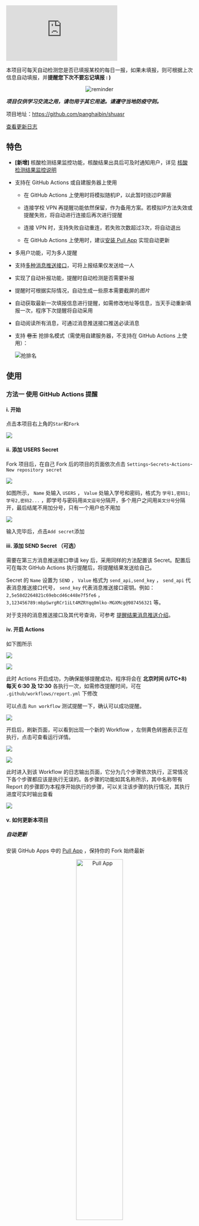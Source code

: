 ![shuasr](https://tools.caduo.ml/shuasr-cover.php?v=20220325.3)

本项目可每天自动检测您是否已填报某校的每日一报，如果未填报，则可根据上次信息自动填报，并**提醒您下次不要忘记填报 : )**

<p align="center">
<img alt="reminder" src="./img/reminder.jpg"/>
</p>

***项目仅供学习交流之用，请勿用于其它用途。请遵守当地防疫守则。***

项目地址：<https://github.com/panghaibin/shuasr>

[查看更新日志](./CHANGELOG.md)

## 特色
- **[新增]** 核酸检测结果监控功能，核酸结果出具后可及时通知用户，详见 [核酸检测结果监控说明](PCR_Checker.md)

- 支持在 GitHub Actions 或自建服务器上使用

  - 在 GitHub Actions 上使用时将模拟随机IP，以此暂时绕过IP屏蔽

  - 连接学校 VPN 再提醒功能依然保留，作为备用方案。若模拟IP方法失效或提醒失败，将自动进行连接后再次进行提醒
  
  - 连接 VPN 时，支持失败自动重连，若失败次数超过3次，将自动退出
  
  - 在 GitHub Actions 上使用时，建议[安装 Pull App](#自动更新) 实现自动更新

- 多用户功能，可为多人提醒

- 支持[多种消息推送接口](#提醒结果消息推送介绍)，可将上报结果仅发送给一人

- 实现了自动补报功能，提醒时自动检测是否需要补报

- 提醒时可根据实际情况，自动生成一些原本需要截屏的*图片*

- 自动获取最新一次填报信息进行提醒，如需修改地址等信息，当天手动重新填报一次，程序下次提醒将自动采用

- 自动阅读所有消息，可通过消息推送接口推送必读消息

- 支持 ~~卷王~~ 抢排名模式（需使用自建服务器，不支持在 GitHub Actions 上使用）：

    ![抢排名](./img/rank.jpg)

## 使用

### 方法一  使用 GitHub Actions 提醒
#### i. 开始
点击本项目右上角的`Star`和`Fork`

![](./img/gh-1.jpg)

#### ii. 添加 USERS Secret
Fork 项目后，在自己 Fork 后的项目的页面依次点击 `Settings`-`Secrets`-`Actions`-`New repository secret`

![](./img/gh-2.jpg)

如图所示， `Name` 处输入 `USERS` ， `Value` 处输入学号和密码，格式为 `学号1,密码1;学号2,密码2...` ，即学号与密码用`英文逗号`分隔开，多个用户之间用`英文分号`分隔开，最后结尾不用加分号，只有一个用户也不用加

![](./img/gh-3.jpg)

输入完毕后，点击`Add secret`添加

#### iii. 添加 SEND Secret （可选）

需要在第三方消息推送接口申请 key 后，采用同样的方法配置该 Secret。配置后可在每次 GitHub Actions 执行提醒后，将提醒结果发送给自己。

Secret 的 `Name` 设置为 `SEND` ， `Value` 格式为 `send_api,send_key` ， `send_api` 代表消息推送接口代号， `send_key` 代表消息推送接口密钥。例如： `2,5e58d2264821c69ebcd46c448e7f5fe6` ， `3,123456789:mbpSwrgRCr1iLt4MZRYqq0mlko-MGXMcg@987456321` 等。

对于支持的消息推送接口及其代号查询，可参考 [提醒结果消息推送介绍](#提醒结果消息推送介绍)。

#### iv. 开启 Actions
如下图所示

![](./img/gh-4.jpg)

![](./img/gh-5.jpg)

此时 Actions 开启成功，为确保能够提醒成功，程序将会在 **北京时间 (UTC+8) 每天 6:30 及 12:30** 各执行一次，如需修改提醒时间，可在 `.github/workflows/report.yml` 下修改

可以点击 `Run workflow` 测试提醒一下，确认可以成功提醒。

![](./img/gh-6.jpg)

开启后，刷新页面，可以看到出现一个新的 Workflow ，左侧黄色转圈表示正在执行，点击可查看运行详情。

![](img/gh-8.png)

![](img/gh-9.png)

此时进入到该 Workflow 的日志输出页面，它分为几个步骤依次执行，正常情况下各个步骤都应该是执行无误的。各步骤的功能如其名称所示，其中名称带有 Report 的步骤即为本程序开始执行的步骤，可以关注该步骤的执行情况，其执行进度可实时输出查看

![](img/gh-10.png)

#### v. 如何更新本项目
##### 自动更新
安装 GitHub Apps 中的 [Pull App](https://github.com/apps/pull) ，保持你的 Fork 始终最新
<p align="center">
<a href="https://github.com/apps/pull"><img alt="Pull App" height="50%" src="https://prod.download/pull-social-svg" width="50%" /></a>
</p>

点击打开后进入到 Pull App 的主页，点击右侧的 `Install` 按钮进入安装页面。如下所示，安装时默认会应用到所有项目，可改为仅应用到本项目的 Fork

![](img/gh-11.jpg)

注意该 App 会强制覆盖你对 Fork 项目的操作，如果你有改动（例如修改了 `.github/workflows/report.yml` ），请注意备份

##### 手动更新
若不安装 Pull App ，当本项目更新后，你 Fork 的项目并不会自动更新。每次本程序更新后，如下图所示，在你 Fork 后的项目页，需要手动点击 `Fetch and merge` 一下，才能更新

![](./img/gh-7.jpg)

你可以 `Watch` 本项目以确保项目更新时能收到消息。如果更新不及时，旧的程序很有可能无法继续使用

### 方法二  在自己的服务器上提醒
此方法适用于自己有服务器，或者在自己电脑上运行的用户，已经配置好 GitHub Actions 的用户可跳过此部分

<details>
<summary>
展开全文
</summary>

#### i. 下载/更新
```shell
git clone https://github.com/panghaibin/shuasr.git
cd shuasr
# 更新
git pull
```

#### ii.安装依赖
```shell
pip3 install -r requirements.txt
```

#### iii. 添加用户，设置消息推送API

##### 方法一：命令行下添加
```shell
# 添加用户
# 如需修改已添加用户的密码，再次执行并输入相同学号即可
python3 main.py add
# 设置消息推送API
python3 main.py send
```

推送API设置可参考 [提醒结果消息推送介绍](#提醒结果消息推送介绍)

##### 方法二：手动修改配置文件 
修改目录下`config.bak.yaml`文件名为`config.yaml`，按照文件所写格式修改填写。

#### iv. 启动
添加设置完毕用户及消息发送API后，建议先执行以下命令测试

```shell
python3 -u main.py test
```

该命令会将所有用户立即测试一次，请关注控制台输出。如控制台无异常输出且能收到消息推送，说明设置无误。若出现异常报错有可能是健康之路已改版，等待更新或向我提PR。

运行以下命令，程序将自行检查是否在上报时间内，并自动进行上报
```shell
python3 -u main.py
```

#### v. 进程守护
启动程序后若关闭控制台程序会自动退出，因此需要进程守护。进程守护的方式有多种，如使用`nohup`命令：

```shell
nohup /usr/bin/python3 -u /root/shuasr/main.py > /root/shuasr/output.log 2>&1 &
```

另外也可以用`screen`，下面以`screen`为例介绍用法。

安装`screen`（部分系统已安装）

```shell
# CentOS
yum install screen
# Debian/Ubuntu
apt-get install screen
```

然后创建一个名为`shu`的screen会话

```shell
screen -L -S shu
```

默认情况下会生成一`screenlog.0`文件，控制台输出将会保存到该文件中，如有错误信息方便查看。

执行`python3 main.py`，按下`Ctrl`+`a`，然后按`d`，离开当前screen会话。

如需恢复，执行

```shell
screen -r shu
```

即可
</details>

## 提醒结果消息推送介绍
目前支持以下消息推送服务：

| 接口代号 | 名称| 官网 |
| :---: | :---: | :---: |
| 1 | Server酱 | https://sct.ftqq.com/ |
| ~~2~~ | ~~推送加（hxtrip域名下）~~ | ~~https://pushplus.hxtrip.com/~~ 该接口已停用 |
| 3 | Telegram Bot | 需自行创建`Bot`，[查看创建方法](./Telegram_bot.md)|
| 4 | PushDeer（开发中，未完善） | https://github.com/easychen/pushdeer |
| 5 | 推送加PushPlus | https://www.pushplus.plus/ |

请前往任意官网注册得到`key`后即可在本项目中使用，在 GitHub Actions 中使用时注意接口代号正确设置。

注意 Telegram Bot 的 Key 的格式为 `BOT_TOKEN@CHAT_ID` ，例如 `123456789:mbpSwrgRCr1iLt4MZRYqq0mlko-MGXMcg@987456321`

## 抢排名模式介绍
该模式仅支持在自建服务器上使用。功能默认开启，每天凌晨 1 点前会向系统不断提交当日的日报信息直到提交成功，以提升排名。如需关闭，修改`config.yaml`中的`grab_mode`值为`False`即可。

关闭后每天7:30提醒一次。

## 更新日志
[点击查看](./CHANGELOG.md)

## 说明

本项目在 2020 年初用 PHP 编写 ~~（为了抢排名第一）~~ ，返校后为了帮室友上报把源代码改得面目全非 ~~（传说中的屎山）（又不是不能用）~~ 。寒假离校后受下列开源项目启发，用 Python3 对 PHP 编写的源代码进行了重写重构。

***本项目仅供学习交流之用，请勿用于其它用途。请遵守当地防疫守则。***

**Take care of yourself, and be well!**

## Thanks
[BlueFisher/SHU-selfreport](https://github.com/BlueFisher/SHU-selfreport)
